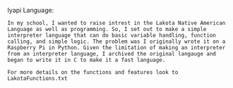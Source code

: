 Iyapi Language:

    In my school, I wanted to raise intrest in the Lakota Native American Language as well as programming. So, I set out to make a simple interpreter language that can do basic variable handling, function calling, and simple logic. The problem was I originally wrote it on a Raspberry Pi in Python. Given the limitation of making an interpreter from an interpreter language, I archived the original langauge and began to write it in C to make it a fast language. 
    
    For more details on the functions and features look to LakotaFunctions.txt
